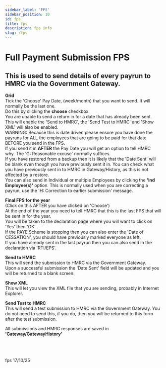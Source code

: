 ```yaml
---
sidebar_label: 'FPS'
sidebar_position: 10
id: fps
title: fps
description: fps info
slug: /fps
---
```


# Full Payment Submission FPS

## This is used to send details of every payrun to HMRC via the Government Gateway.

**Grid**  
Tick the 'Choose' Pay Date, (week/month) that you want to send. It will normally be the last one.  
Do this by clicking the **choose** checkbox.  
You are unable to send a return in for a date that has already been sent.  
This will enable the 'Send to HMRC', the 'Send Test to HMRC' and 'Show XML' will also be enabled.  
WARNING: Because this is date driven please ensure you have done the payruns for ALL the employees that are going to be paid for that date BEFORE you send in the FPS.  
If you send it in **AFTER** the Pay Date you will get an option to tell HMRC why. The 'G: Reasonable excuse' normally suffices.  
If you have restored from a backup then it is likely that the 'Date Sent' will be blank even though you have previously sent it in. You can check what you have previously sent in to HMRC in Gateway/History, as this is not affected by a restore.  
You can also send in Individual or multiple Employees by clicking the **'Ind Employee(s)'** option. This is normally used when you are correcting a payrun, use the 'H: Correction to earlier submission' message.

**Final FPS for the year**  
(Click on this AFTER you have clicked on 'Choose')  
At the end of the year you need to tell HMRC that this is the last FPS that will be sent in for the year.  
You will be taken to the declaration page where you will want to click on 'Yes' then 'OK'.  
If the PAYE Scheme is stopping then you can also enter the 'Date of CESSATION', you should have previously marked everyone as left.  
If you have already sent in the last payrun then you can also send in the declaration via 'RTI/EPS'.

**Send to HMRC**  
This will send the submission to HMRC via the Government Gateway.  
Upon a successful submission the 'Date Sent' field will be updated and you will be returned to a blank screen.

**Show XML**  
This will let you view the XML file that you are sending, probably in Internet Explorer.

**Send Test to HMRC**  
This will send a test submission to HMRC via the Government Gateway.
You do not need to send this, if you do, then you will be returned to this form after the test submission.

All submissions and HMRC responses are saved in **'Gateway/GatewayHistory'**
<br/>
<br/>
<br/>
<br/>
<br/>
fps 17/10/25 